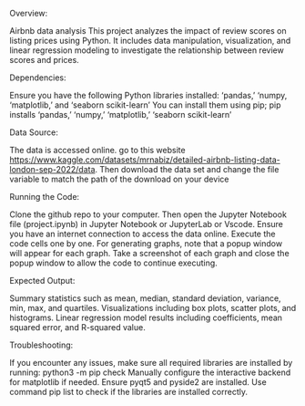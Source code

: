 Overview:

Airbnb data analysis
This project analyzes the impact of review scores on listing prices using Python. It includes data manipulation, visualization, and linear regression modeling to investigate the relationship between review scores and prices.

Dependencies:

Ensure you have the following Python libraries installed:
‘pandas,’ ‘numpy, ‘matplotlib,’ and ‘seaborn scikit-learn’
 You can install them using pip; pip installs ‘pandas,’ ‘numpy,’ ‘matplotlib,’ ‘seaborn scikit-learn’

Data Source: 

The data is accessed online. go to this website https://www.kaggle.com/datasets/mrnabiz/detailed-airbnb-listing-data-london-sep-2022/data. 
Then download the data set and change the file variable to match the path of the download on your device

Running the Code:

Clone the github repo to your computer. Then open the Jupyter Notebook file (project.ipynb) in Jupyter Notebook or JupyterLab or Vscode. Ensure you have an internet connection to access the data online. Execute the code cells one by one. For generating graphs, note that a popup window will appear for each graph. Take a screenshot of each graph and close the popup window to allow the code to continue executing.

Expected Output:

Summary statistics such as mean, median, standard deviation, variance, min, max, and quartiles.
Visualizations including box plots, scatter plots, and histograms.
Linear regression model results including coefficients, mean squared error, and R-squared value.

Troubleshooting:

If you encounter any issues, make sure all required libraries are installed by running: python3 -m pip check Manually configure the interactive backend for matplotlib if needed. Ensure pyqt5 and pyside2 are installed. Use command pip list to check if the libraries are installed correctly.

